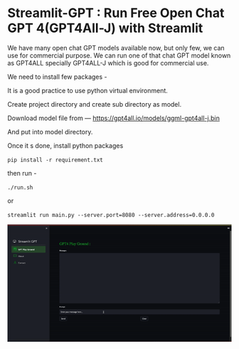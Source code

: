 # Streamlit-GPT : Run Free Open Chat GPT 4(GPT4All-J) with Streamlit

We have many open chat GPT models available now, but only few, we can use for commercial purpose. 
We can run one of that chat GPT model known as GPT4ALL specially GPT4ALL-J which is good for commercial use.

We need to install few packages -

It is a good practice to use python virtual environment.

Create project directory and create sub directory as model.

Download model file from — https://gpt4all.io/models/ggml-gpt4all-j.bin

And put into model directory.

Once it s done, install python packages

`pip install -r requirement.txt`

then run -

`./run.sh`

or

`streamlit run main.py --server.port=8080 --server.address=0.0.0.0`


![Alt text](./image/streamlit-gpt.gif?raw=true "Streamlit GPT")

